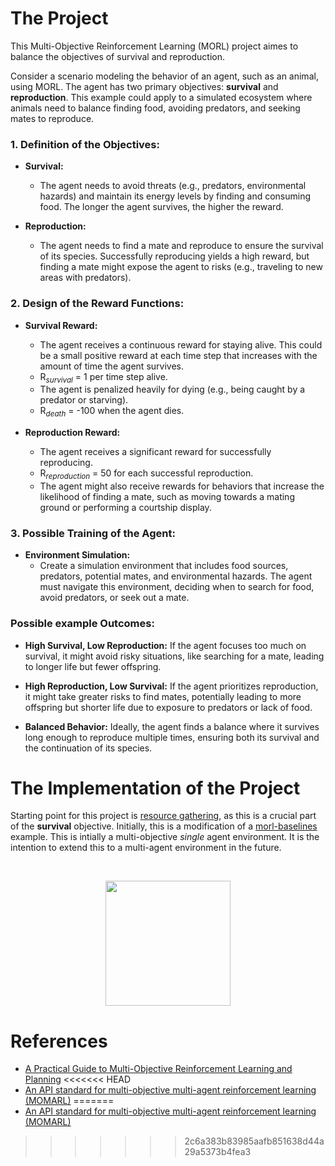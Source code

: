 # The Project
This Multi-Objective Reinforcement Learning (MORL) project aimes to balance the objectives of survival and reproduction.

Consider a scenario modeling the behavior of an agent, such as an animal, using MORL. The agent has two primary objectives: **survival** and **reproduction**. This example could apply to a simulated ecosystem where animals need to balance finding food, avoiding predators, and seeking mates to reproduce.

### 1. **Definition of the Objectives:**

- **Survival:**
  - The agent needs to avoid threats (e.g., predators, environmental hazards) and maintain its energy levels by finding and consuming food. The longer the agent survives, the higher the reward.
  
- **Reproduction:**
  - The agent needs to find a mate and reproduce to ensure the survival of its species. Successfully reproducing yields a high reward, but finding a mate might expose the agent to risks (e.g., traveling to new areas with predators).

### 2. **Design of the Reward Functions:**

- **Survival Reward:**
  - The agent receives a continuous reward for staying alive. This could be a small positive reward at each time step that increases with the amount of time the agent survives.
  - R<sub><i>survival</i></sub> = 1 per time step alive.
  - The agent is penalized heavily for dying (e.g., being caught by a predator or starving).
  - R<sub><i>death</i></sub> = -100 when the agent dies.

- **Reproduction Reward:**
  - The agent receives a significant reward for successfully reproducing.
  - R<sub><i>reproduction</i></sub> = 50 for each successful reproduction.
  - The agent might also receive rewards for behaviors that increase the likelihood of finding a mate, such as moving towards a mating ground or performing a courtship display.
### 3. **Possible Training of the Agent:**

- **Environment Simulation:**
  - Create a simulation environment that includes food sources, predators, potential mates, and environmental hazards. The agent must navigate this environment, deciding when to search for food, avoid predators, or seek out a mate.


### Possible example Outcomes:

- **High Survival, Low Reproduction:** If the agent focuses too much on survival, it might avoid risky situations, like searching for a mate, leading to longer life but fewer offspring.
  
- **High Reproduction, Low Survival:** If the agent prioritizes reproduction, it might take greater risks to find mates, potentially leading to more offspring but shorter life due to exposure to predators or lack of food.

- **Balanced Behavior:** Ideally, the agent finds a balance where it survives long enough to reproduce multiple times, ensuring both its survival and the continuation of its species.

# The Implementation of the Project
Starting point for this project is [resource gathering](https://github.com/doesburg11/SurvivalReproduction/blob/main/MO_Gymnasium/resource_gathering/mpmoq_policy.py), as this is a crucial part of the **survival** objective. Initially, this is a modification of a [morl-baselines](https://github.com/LucasAlegre/morl-baselines) example. This is intially a multi-objective *single* agent environment. It is the intention to extend this to a multi-agent environment in the future.

</br>
<p align="center">
    <img src="https://github.com/doesburg11/SurvivalReproduction/blob/main/assets/myagent1.gif" width="200" height="200"/>
</p>






# References
- [A Practical Guide to Multi-Objective Reinforcement Learning and Planning](https://arxiv.org/abs/2103.09568)
<<<<<<< HEAD
- [An API standard for multi-objective multi-agent reinforcement learning (MOMARL)](https://momaland.farama.org/)
=======
- [An API standard for multi-objective multi-agent reinforcement learning (MOMARL)](https://github.com/Farama-Foundation/momaland)
>>>>>>> 2c6a383b83985aafb851638d44a29a5373b4fea3

